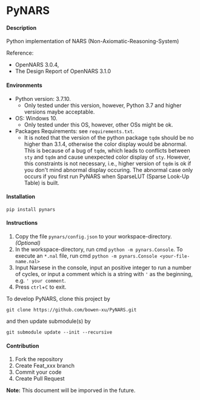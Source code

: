 # PyNARS

#### Description
Python implementation of NARS (Non-Axiomatic-Reasoning-System)

Reference:
 - OpenNARS 3.0.4, 
 - The Design Report of OpenNARS 3.1.0


#### Environments

 - Python version: 3.7.10. 
     - Only tested under this version, however, Python 3.7 and higher versions maybe acceptable.
 - OS: Windows 10. 
     - Only tested under this OS, however, other OSs might be ok.
 - Packages Requirements: see `requirements.txt`.
     - It is noted that the version of the python package `tqdm` should be no higher than 3.1.4, otherwise the color display would be abnormal. This is because of a bug of `tqdm`, which leads to conflicts between `sty` and `tqdm` and cause unexpected color display of `sty`. However, this constraints is not necessary, i.e., higher version of `tqdm` is ok if you don't mind abnormal display occuring. The abnormal case only occurs if you first run PyNARS when SparseLUT (Sparse Look-Up Table) is built.

#### Installation


    pip install pynars


#### Instructions

1.  Copy the file `pynars/config.json` to your workspace-directory. *(Optional)*
2.  In the workspace-directory, run cmd `python -m pynars.Console`. To execute an `*.nal` file, run cmd `python -m pynars.Console <your-file-name.nal>`
3.  Input Narsese in the console, input an positive integer to run a number of cycles, or input a comment which is a string with `'` as the beginning, e.g. `' your comment`.
4.  Press `ctrl`+`C` to exit.

To develop PyNARS, clone this project by 
```
git clone https://github.com/bowen-xu/PyNARS.git
```
and then update submodule(s) by
```
git submodule update --init --recursive
```


#### Contribution

1.  Fork the repository
2.  Create Feat_xxx branch
3.  Commit your code
4.  Create Pull Request


**Note:** This document will be imporved in the future.